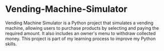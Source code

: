 # Vending-Machine-Simulator
Vending Machine Simulator is a Python project that simulates a vending machine, allowing users to purchase products by selecting and paying the required amount. It also includes an owner's menu to withdraw collected money. This project is part of my learning process to improve my Python skills.
